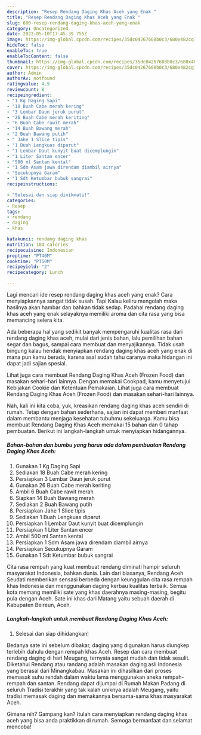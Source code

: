 ```yaml
---
description: "Resep Rendang Daging Khas Aceh yang Enak "
title: "Resep Rendang Daging Khas Aceh yang Enak "
slug: 600-resep-rendang-daging-khas-aceh-yang-enak
category: Uncategorized
date: 2022-05-10T17:45:39.755Z
image: https://img-global.cpcdn.com/recipes/35dc04267608b0c3/680x482cq70/rendang-daging-khas-aceh-foto-resep-utama.jpg
hideToc: false
enableToc: true
enableTocContent: false
thumbnail: https://img-global.cpcdn.com/recipes/35dc04267608b0c3/680x482cq70/rendang-daging-khas-aceh-foto-resep-utama.jpg
cover: https://img-global.cpcdn.com/recipes/35dc04267608b0c3/680x482cq70/rendang-daging-khas-aceh-foto-resep-utama.jpg
author: Admin
authorAv: notfound
ratingvalue: 4.9
reviewcount: 8
recipeingredient:
- "1 Kg Daging Sapi"
- "18 Buah Cabe merah kering"
- "3 Lembar Daun jeruk purut"
- "26 Buah Cabe merah keriting"
- "6 Buah Cabe rawit merah"
- "14 Buah Bawang merah"
- "2 Buah Bawang putih"
- " Jahe 1 Slice tipis"
- "1 Buah Lengkuas diparut"
- "1 Lembar Daut kunyit buat dicemplungin"
- "1 Liter Santan encer"
- "500 ml Santan kental"
- "1 Sdm Asam jawa direndam diambil airnya"
- "Secukupnya Garam"
- "1 Sdt Ketumbar bubuk sangrai"
recipeinstructions:

- "Selesai dan siap dinikmati!"
categories:
- Resep
tags:
- rendang
- daging
- khas

katakunci: rendang daging khas 
nutrition: 184 calories
recipecuisine: Indonesian
preptime: "PT40M"
cooktime: "PT50M"
recipeyield: "2"
recipecategory: Lunch

---
```



Lagi mencari ide resep rendang daging khas aceh yang enak? Cara menyiapkannya sangat tidak susah. Tapi Kalau keliru mengolah maka hasilnya akan hambar dan bahkan tidak sedap. Padahal rendang daging khas aceh yang enak selayaknya memiliki aroma dan cita rasa yang bisa memancing selera kita.


Ada beberapa hal yang sedikit banyak mempengaruhi kualitas rasa dari rendang daging khas aceh, mulai dari jenis bahan, lalu pemilihan bahan segar dan bagus, sampai cara membuat dan menyajikannya. Tidak usah bingung kalau hendak menyiapkan rendang daging khas aceh yang enak di mana pun kamu berada, karena asal sudah tahu caranya maka hidangan ini dapat jadi sajian spesial.

Lihat juga cara membuat Rendang Daging Khas Aceh (Frozen Food) dan masakan sehari-hari lainnya. Dengan memakai Cookpad, kamu menyetujui Kebijakan Cookie dan Ketentuan Pemakaian. Lihat juga cara membuat Rendang Daging Khas Aceh (Frozen Food) dan masakan sehari-hari lainnya.


Nah, kali ini kita coba, yuk, kreasikan rendang daging khas aceh sendiri di rumah. Tetap dengan bahan sederhana, sajian ini dapat memberi manfaat dalam membantu menjaga kesehatan tubuhmu sekeluarga. Kamu bisa membuat Rendang Daging Khas Aceh memakai 15 bahan dan 0 tahap pembuatan. Berikut ini langkah-langkah untuk menyiapkan hidangannya.

<!--inarticleads1-->

##### Bahan-bahan dan bumbu yang harus ada dalam pembuatan Rendang Daging Khas Aceh:

1. Gunakan 1 Kg Daging Sapi
1. Sediakan 18 Buah Cabe merah kering
1. Persiapkan 3 Lembar Daun jeruk purut
1. Gunakan 26 Buah Cabe merah keriting
1. Ambil 6 Buah Cabe rawit merah
1. Siapkan 14 Buah Bawang merah
1. Sediakan 2 Buah Bawang putih
1. Persiapkan  Jahe 1 Slice tipis
1. Sediakan 1 Buah Lengkuas diparut
1. Persiapkan 1 Lembar Daut kunyit buat dicemplungin
1. Persiapkan 1 Liter Santan encer
1. Ambil 500 ml Santan kental
1. Persiapkan 1 Sdm Asam jawa direndam diambil airnya
1. Persiapkan Secukupnya Garam
1. Gunakan 1 Sdt Ketumbar bubuk sangrai


Cita rasa rempah yang kuat membuat rendang diminati hampir seluruh masyarakat Indonesia, bahkan dunia. Lain dari biasanya, Rendang Aceh Seudati memberikan sensasi berbeda dengan keunggulan cita rasa rempah khas Indonesia dan menggunakan daging kerbau kualitas terbaik. Semua kota memang memiliki sate yang khas daerahnya masing-masing, begitu pula dengan Aceh. Sate ini khas dari Matang yaitu sebuah daerah di Kabupaten Beireun, Aceh. 

<!--inarticleads2-->

##### Langkah-langkah untuk membuat Rendang Daging Khas Aceh:


1. Selesai dan siap dihidangkan!

Bedanya sate ini sebelum dibakar, daging yang digunakan harus diungkep terlebih dahulu dengan rempah khas Aceh. Resep dan cara membuat rendang daging di hari Meugang, ternyata sangat mudah dan tidak sesulit. Diketahui Rendang atau randang adalah masakan daging asli Indonesia yang berasal dari Minangkabau. Masakan ini dihasilkan dari proses memasak suhu rendah dalam waktu lama menggunakan aneka rempah-rempah dan santan. Rendang dapat dijumpai di Rumah Makan Padang di seluruh Tradisi terakhir yang tak kalah uniknya adalah Meugang, yaitu tradisi memasak daging dan memakannya bersama-sama khas masyarakat Aceh. 

Gimana nih? Gampang kan? Itulah cara menyiapkan rendang daging khas aceh yang bisa anda praktikkan di rumah. Semoga bermanfaat dan selamat mencoba!
